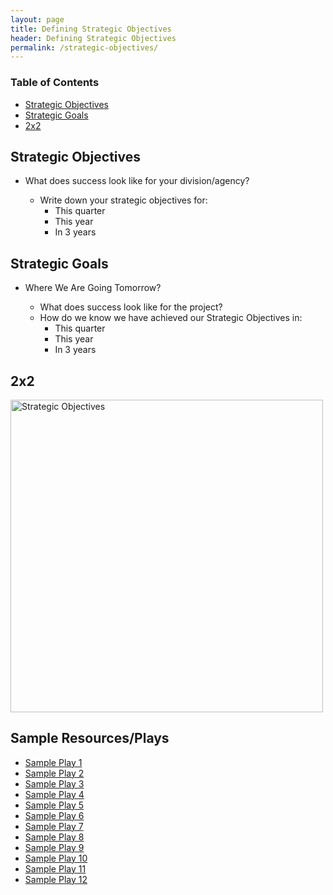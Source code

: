 ```yaml
---
layout: page
title: Defining Strategic Objectives
header: Defining Strategic Objectives
permalink: /strategic-objectives/
---
```

<div class="row">
 <div class="col-md-3">
    <div class="toc">
    <h3>Table of Contents</h3>
    <ul>
    <li><a href="#strategicobjectives">Strategic Objectives</a></li>
    <li><a href="#strategicgoals">Strategic Goals</a></li>
    <li><a href="#2x2">2x2</a></li>
    </ul>
    </div> 
  </div>
  
<h2 class="strategicobjectives">Strategic Objectives</h2>
<ul>
    <li>What does success look like for your division/agency?</li>
    <ul><li>Write down your strategic objectives for:
      <ul><li>This quarter
      <li>This year
      <li>In 3 years
      </ul></ul></ul>
      
 <h2 class="strategicgoals">Strategic Goals</h2>
 <ul>
    <li>Where We Are Going Tomorrow?</li>
    <ul><li>What does success look like for the project?
    <li>How do we know we have achieved our Strategic Objectives in:    
      <ul><li>This quarter
      <li>This year
      <li>In 3 years
      </ul></ul></ul>
      
  <h2 class="2x2">2x2</h2>
  <img src="../images/StrategicObjectives2x2.png" alt="Strategic Objectives" width="500"/>

</div>

<div class="col-md-3">
<div class="sideLinks">
    <h2>Sample Resources/Plays</h2>
    <ul>
    <li><a href="#">Sample Play 1</a></li>
     <li><a href="#">Sample Play 2</a></li>
     <li><a href="#">Sample Play 3</a></li>
     <li><a href="#">Sample Play 4</a></li>
     <li><a href="#">Sample Play 5</a></li>
     <li><a href="#">Sample Play 6</a></li>
     <li><a href="#">Sample Play 7</a></li>
     <li><a href="#">Sample Play 8</a></li>
     <li><a href="#">Sample Play 9</a></li>
     <li><a href="#">Sample Play 10</a></li>
     <li><a href="#">Sample Play 11</a></li>
     <li><a href="#">Sample Play 12</a></li>
    </ul>
    </div>
</div>
 
</div>
